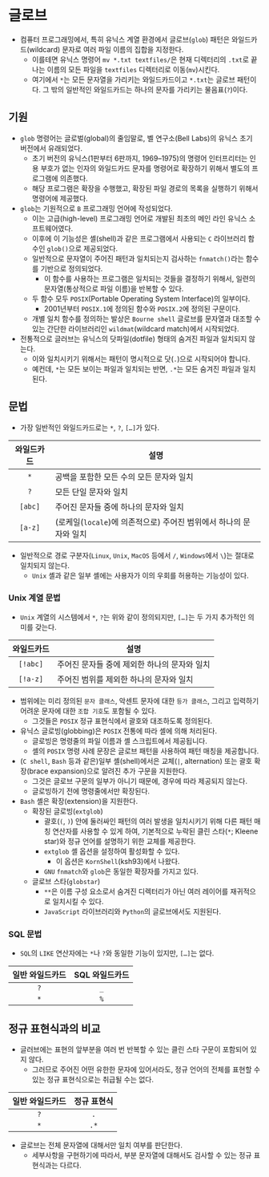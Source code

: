 # 글로브

- 컴퓨터 프로그래밍에서, 특히 유닉스 계열 환경에서 글로브(`glob`) 패턴은 와일드카드(wildcard) 문자로 여러 파일 이름의 집합을 지정한다.
  - 이를테면 유닉스 명령어 `mv *.txt textfiles/`은 현재 디렉터리의 `.txt`로 끝나는 이름의 모든 파일을 `textfiles` 디렉터리로 이동(`mv`)시킨다.
  - 여기에서 `*`는 모든 문자열을 가리키는 와일드카드이고 `*.txt`는 글로브 패턴이다. 그 밖의 일반적인 와일드카드는 하나의 문자를 가리키는 물음표(`?`)이다.

## 기원

- `glob` 명령어는 글로벌(global)의 줄임말로, 벨 연구소(Bell Labs)의 유닉스 초기 버전에서 유래되었다.
  - 초기 버전의 유닉스(1판부터 6판까지, 1969–1975)의 명령어 인터프리터는 인용 부호가 없는 인자의 와일드카드 문자를 명령어로 확장하기 위해서 별도의 프로그램에 의존했다.
  - 해당 프로그램은 확장을 수행했고, 확장된 파일 경로의 목록을 실행하기 위해서 명령어에 제공했다.
- `glob`는 기원적으로 `B` 프로그래밍 언어에 작성되었다.
  - 이는 고급(high-level) 프로그래밍 언어로 개발된 최초의 메인 라인 유닉스 소프트웨어였다.
  - 이후에 이 기능성은 셸(shell)과 같은 프로그램에서 사용되는 `C` 라이브러리 함수인 `glob()`으로 제공되었다.
  - 일반적으로 문자열이 주어진 패턴과 일치되는지 검사하는 `fnmatch()`라는 함수를 기반으로 정의되었다.
    - 이 함수를 사용하는 프로그램은 일치되는 것들을 결정하기 위해서, 일련의 문자열(통상적으로 파일 이름)을 반복할 수 있다.
  - 두 함수 모두 `POSIX`(Portable Operating System Interface)의 일부이다.
    - 2001년부터 `POSIX.1`에 정의된 함수와 `POSIX.2`에 정의된 구문이다.
  - 개별 일치 함수를 정의하는 발상은 `Bourne shell` 글로브를 문자열과 대조할 수 있는 간단한 라이브러리인 `wildmat`(wildcard match)에서 시작되었다.
- 전통적으로 글러브는 유닉스의 닷파일(dotfile) 형태의 숨겨진 파일과 일치되지 않는다.
  - 이와 일치시키기 위해서는 패턴이 명시적으로 닷(`.`)으로 시작되어야 합니다.
  - 예컨데, `*`는 모든 보이는 파일과 일치되는 반면, `.*`는 모든 숨겨진 파일과 일치된다.

## 문법

- 가장 일반적인 와일드카드로는 `*`, `?`, `[…]`가 있다.

| 와일드카드 | 설명 |
| :---: | --- |
| `*` | 공백을 포함한 모든 수의 모든 문자와 일치 |
| `?` | 모든 단일 문자와 일치 |
| `[abc]` | 주어진 문자들 중에 하나의 문자와 일치 |
| `[a-z]` | (로케일(`locale`)에 의존적으로) 주어진 범위에서 하나의 문자와 일치 |

- 일반적으로 경로 구분자(`Linux`, `Unix`, `MacOS` 등에서 `/`, `Windows`에서 `\`)는 절대로 일치되지 않는다.
  - `Unix` 셸과 같은 일부 셸에는 사용자가 이의 우회를 허용하는 기능성이 있다.

### Unix 계열 문법

- `Unix` 계열의 시스템에서 `*`, `?`는 위와 같이 정의되지만, `[…]`는 두 가지 추가적인 의미를 갖는다.

| 와일드카드 | 설명 |
| :---: | --- |
| `[!abc]` | 주어진 문자들 중에 제외한 하나의 문자와 일치 |
| `[!a-z]` | 주어진 범위를 제외한 하나의 문자와 일치 |

- 범위에는 미리 정의된 `문자 클래스`, 악센트 문자에 대한 `등가 클래스`, 그리고 입력하기 어려운 문자에 대한 `조합 기호`도 포함될 수 있다.
  - 그것들은 `POSIX` 정규 표현식에서 괄호와 대조하도록 정의된다.
- 유닉스 글로빙(globbing)은 `POSIX` 전통에 따라 셸에 의해 처리된다.
  - 글로빙은 명령줄의 파일 이름과 셸 스크립트에서 제공됩니다.
  - 셸의 `POSIX` 명령 사례 문장은 글로브 패턴을 사용하여 패턴 매칭을 제공합니다.
- (`C shell`, `Bash` 등과 같은)일부 셸(shell)에서은 교체(`|`, alternation) 또는 괄호 확장(brace expansion)으로 알려진 추가 구문을 지원한다.
  - 그것은 글로브 구문의 일부가 아니기 때문에, 경우에 따라 제공되지 않는다.
  - 글로빙하기 전에 명령줄에서만 확장된다.
- `Bash` 셸은 확장(extension)을 지원한다.
  - 확장된 글로빙(`extglob`)
    - 괄호(`(`, `)`) 안에 둘러싸인 패턴의 여러 발생을 일치시키기 위해 다른 패턴 매칭 연산자를 사용할 수 있게 하여, 기본적으로 누락된 클린 스타(`*`; Kleene star)와 정규 언어를 설명하기 위한 교체를 제공한다.
    - `extglob` 셸 옵션을 설정하여 활성화할 수 있다.
      - 이 옵션은 `KornShell`(ksh93)에서 나왔다.
    - `GNU` `fnmatch`와 `glob`은 동일한 확장자를 가지고 있다.
  - 글로브 스타(`globstar`)
    - `**`은 이름 구성 요소로서 숨겨진 디렉터리가 아닌 여러 레이어를 재귀적으로 일치시킬 수 있다.
    - `JavaScript` 라이브러리와 `Python`의 글로브에서도 지원된다.

### SQL 문법

- `SQL`의 `LIKE` 연산자에는 `*`나 `?`와 동일한 기능이 있지만, `[…]`는 없다.

| 일반 와일드카드 | SQL 와일드카드 |
| :---: | :---: |
| `?` | `_` |
| `*` | `%` |

## 정규 표현식과의 비교

- 글러브에는 표현의 앞부분을 여러 번 반복할 수 있는 클린 스타 구문이 포함되어 있지 않다.
  - 그러므로 주어진 어떤 유한한 문자에 있어서라도, 정규 언어의 전체를 표현할 수 있는 정규 표현식으로는 취급될 수는 없다.

| 일반 와일드카드 | 정규 표현식 |
| :---: | :---: |
| `?` | `.` |
| `*` | `.*` |

- 글로브는 전체 문자열에 대해서만 일치 여부를 판단한다.
  - 세부사항을 구현하기에 따라서, 부분 문자열에 대해서도 검사할 수 있는 정규 표현식과는 다르다.
